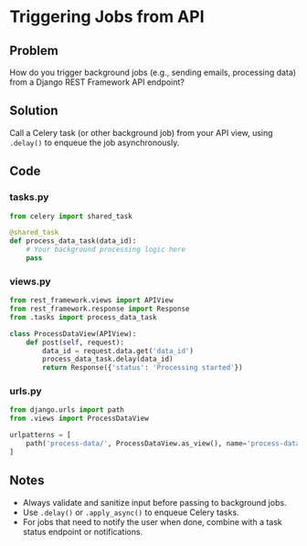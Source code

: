# Triggering Jobs from API

## Problem
How do you trigger background jobs (e.g., sending emails, processing data) from a Django REST Framework API endpoint?

## Solution
Call a Celery task (or other background job) from your API view, using `.delay()` to enqueue the job asynchronously.

## Code

### tasks.py
```python
from celery import shared_task

@shared_task
def process_data_task(data_id):
    # Your background processing logic here
    pass
```

### views.py
```python
from rest_framework.views import APIView
from rest_framework.response import Response
from .tasks import process_data_task

class ProcessDataView(APIView):
    def post(self, request):
        data_id = request.data.get('data_id')
        process_data_task.delay(data_id)
        return Response({'status': 'Processing started'})
```

### urls.py
```python
from django.urls import path
from .views import ProcessDataView

urlpatterns = [
    path('process-data/', ProcessDataView.as_view(), name='process-data'),
]
```

## Notes
- Always validate and sanitize input before passing to background jobs.
- Use `.delay()` or `.apply_async()` to enqueue Celery tasks.
- For jobs that need to notify the user when done, combine with a task status endpoint or notifications. 